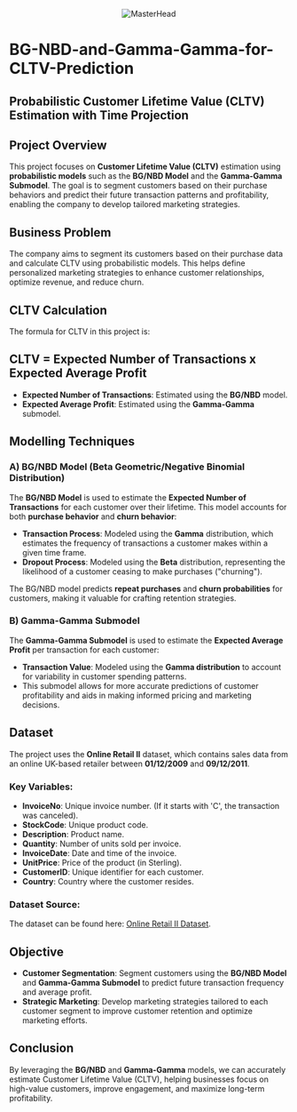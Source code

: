 <p align="center">
    <img src="https://user-images.githubusercontent.com/84645968/217646538-88eafe99-a743-4bab-9d55-5e492859d218.png" alt="MasterHead"/>
</p>

# BG-NBD-and-Gamma-Gamma-for-CLTV-Prediction

## Probabilistic Customer Lifetime Value (CLTV) Estimation with Time Projection

## Project Overview

This project focuses on **Customer Lifetime Value (CLTV)** estimation using **probabilistic models** such as the **BG/NBD Model** and the **Gamma-Gamma Submodel**. The goal is to segment customers based on their purchase behaviors and predict their future transaction patterns and profitability, enabling the company to develop tailored marketing strategies.

## Business Problem

The company aims to segment its customers based on their purchase data and calculate CLTV using probabilistic models. This helps define personalized marketing strategies to enhance customer relationships, optimize revenue, and reduce churn.

## CLTV Calculation

The formula for CLTV in this project is:
## CLTV = Expected Number of Transactions x Expected Average Profit


- **Expected Number of Transactions**: Estimated using the **BG/NBD** model.
- **Expected Average Profit**: Estimated using the **Gamma-Gamma** submodel.

## Modelling Techniques

### A) BG/NBD Model (Beta Geometric/Negative Binomial Distribution)

The **BG/NBD Model** is used to estimate the **Expected Number of Transactions** for each customer over their lifetime. This model accounts for both **purchase behavior** and **churn behavior**:

- **Transaction Process**: Modeled using the **Gamma** distribution, which estimates the frequency of transactions a customer makes within a given time frame.
- **Dropout Process**: Modeled using the **Beta** distribution, representing the likelihood of a customer ceasing to make purchases ("churning"). 

The BG/NBD model predicts **repeat purchases** and **churn probabilities** for customers, making it valuable for crafting retention strategies.

### B) Gamma-Gamma Submodel

The **Gamma-Gamma Submodel** is used to estimate the **Expected Average Profit** per transaction for each customer:

- **Transaction Value**: Modeled using the **Gamma distribution** to account for variability in customer spending patterns.
- This submodel allows for more accurate predictions of customer profitability and aids in making informed pricing and marketing decisions.

## Dataset

The project uses the **Online Retail II** dataset, which contains sales data from an online UK-based retailer between **01/12/2009** and **09/12/2011**.

### Key Variables:
- **InvoiceNo**: Unique invoice number. (If it starts with 'C', the transaction was canceled).
- **StockCode**: Unique product code.
- **Description**: Product name.
- **Quantity**: Number of units sold per invoice.
- **InvoiceDate**: Date and time of the invoice.
- **UnitPrice**: Price of the product (in Sterling).
- **CustomerID**: Unique identifier for each customer.
- **Country**: Country where the customer resides.

### Dataset Source:

The dataset can be found here: [Online Retail II Dataset](https://archive.ics.uci.edu/ml/datasets/Online+Retail+II).

## Objective

- **Customer Segmentation**: Segment customers using the **BG/NBD Model** and **Gamma-Gamma Submodel** to predict future transaction frequency and average profit.
- **Strategic Marketing**: Develop marketing strategies tailored to each customer segment to improve customer retention and optimize marketing efforts.

## Conclusion

By leveraging the **BG/NBD** and **Gamma-Gamma** models, we can accurately estimate Customer Lifetime Value (CLTV), helping businesses focus on high-value customers, improve engagement, and maximize long-term profitability.
